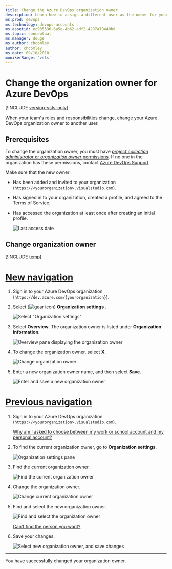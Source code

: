 ```yaml
---
title: Change the Azure DevOps organization owner 
description: Learn how to assign a different user as the owner for your organization, and learn what permissions are required to make updates.
ms.prod: devops
ms.technology: devops-accounts
ms.assetid: ec935536-6a5e-4b62-adf2-4207a70440bd
ms.topic: conceptual
ms.manager: douge
ms.author: chcomley
author: chcomley
ms.date: 09/10/2018
monikerRange: 'vsts'
---
```


# Change the organization owner for Azure DevOps

[!INCLUDE [version-vsts-only](../../_shared/version-vsts-only.md)]

When your team's roles and responsibilities change, change your Azure DevOps organization owner to another user.

<a name="ChangeOwner"></a>

## Prerequisites

To change the organization owner, you must have [*project collection administrator* or *organization owner* permissions](faq-change-organization-ownership.md#find-owner-pca).
If no one in the organization has these permissions, contact
[Azure DevOps Support](https://azure.microsoft.com/support/devops).

Make sure that the new owner:

* Has been added and invited to your organization (`https://<yourorganization>.visualstudio.com`).
* Has signed in to your organization, created a profile, and agreed to the Terms of Service.
* Has accessed the organization at least once after creating an initial profile.

   ![Last access date](_img/change-organization-ownership/user-last-access.png)

## Change organization owner

[!INCLUDE [temp](../../_shared/new-navigation.md)] 

# [New navigation](#tab/new-nav)

1. Sign in to your Azure DevOps organization (`https://dev.azure.com/{yourorganization}`).

2. Select (![gear icon](../../_img/icons/gear-icon.png)) **Organization settings** .

   ![Select "Organization settings"](../../_shared/_img/settings/open-admin-settings-vert.png)

3. Select **Overview**. The organization owner is listed under **Organization information**.

   ![Overview pane displaying the organization owner](_img/change-organization-ownership/find-organization-owner.png)

4. To change the organization owner, select **X**.

   ![Change organization owner](_img/change-organization-ownership/change-organization-owner.png)

5. Enter a new organization owner name, and then select **Save**.

   ![Enter and save a new organization owner](_img/change-organization-ownership/save-new-organization-owner.png)  

# [Previous navigation](#tab/previous-nav)

1. Sign in to your Azure DevOps organization (`https://<yourorganization>.visualstudio.com`).

   [Why am I asked to choose between my work or school account and my personal account?](faq-change-organization-ownership.md)

2. To find the current organization owner, go to **Organization settings**.

   ![Organization settings pane](../../_shared/_img/settings/open-account-settings.png)

3. Find the current organization owner.

   ![Find the current organization owner](_img/change-organization-ownership/find-organization-owner.png)

4. Change the organization owner.

   ![Change current organization owner](_img/change-organization-ownership/change-organization-owner.png)

5. Find and select the new organization owner.

   ![Find and select the organization owner](_img/change-organization-ownership/vsofindneworganizationowner.png)

   [Can't find the person you want?](faq-change-organization-ownership.md#NoNewOwner)

6. Save your changes.

   ![Select new organization owner, and save changes](_img/change-organization-ownership/vsosaveneworganizationowner.png)

---

   You have successfully changed your organization owner.

